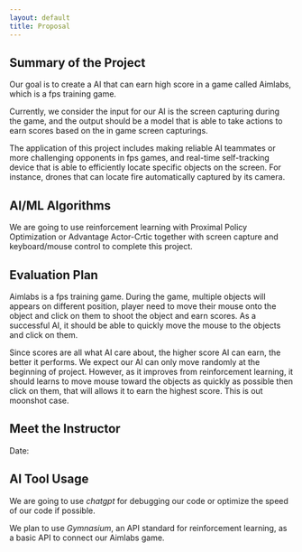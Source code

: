 ```yaml
---
layout: default
title: Proposal
---
```


## Summary of the Project
Our goal is to create a AI that can earn high score in a game called Aimlabs, which is a fps training game. 

Currently, we consider the input for our AI is the screen capturing during the game, and the output should be a model that is able to take actions to earn scores based on the in game screen capturings.

The application of this project includes making reliable AI teammates or more challenging opponents in fps games, and real-time self-tracking device that is able to efficiently locate specific objects on the screen. For instance, drones that can locate fire automatically captured by its camera.

## AI/ML Algorithms
We are going to use reinforcement learning with Proximal Policy Optimization or Advantage Actor-Crtic together with screen capture and keyboard/mouse control to complete this project.

## Evaluation Plan
Aimlabs is a fps training game. During the game, multiple objects will appears on different position, player need to move their mouse onto the object and click on them to shoot the object and earn scores. As a successful AI, it should be able to quickly move the mouse to the objects and click on them. 

Since scores are all what AI care about, the higher score AI can earn, the better it performs. We expect our AI can only move randomly at the beginning of project. However, as it improves from reinforcement learning, it should learns to move mouse toward the objects as quickly as possible then click on them, that will allows it to earn the highest score. This is out moonshot case.

## Meet the Instructor
Date:

## AI Tool Usage
We are going to use *chatgpt* for debugging our code or optimize the speed of our code if possible.

We plan to use *Gymnasium*, an API standard for reinforcement learning, as a basic API to connect our Aimlabs game.
